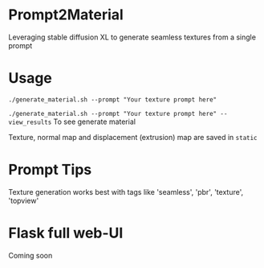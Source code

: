 # Prompt2Material
Leveraging stable diffusion XL to generate seamless textures from a single prompt

# Usage
 ``./generate_material.sh --prompt "Your texture prompt here"``

  ``./generate_material.sh --prompt "Your texture prompt here" --view_results`` To see generate material

  Texture, normal map and displacement (extrusion) map are saved in ``static``
  
# Prompt Tips
Texture generation works best with tags like 'seamless', 'pbr', 'texture', 'topview'

# Flask full web-UI
Coming soon
